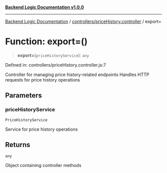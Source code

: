 [**Backend Logic Documentation v1.0.0**](../../../README.md)

***

[Backend Logic Documentation](../../../README.md) / [controllers/priceHistory.controller](../README.md) / export=

# Function: export=()

> **export=**(`priceHistoryService`): `any`

Defined in: controllers/priceHistory.controller.js:7

Controller for managing price history-related endpoints
Handles HTTP requests for price history operations

## Parameters

### priceHistoryService

`PriceHistoryService`

Service for price history operations

## Returns

`any`

Object containing controller methods
